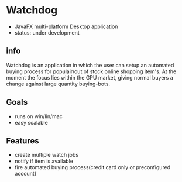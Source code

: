 # Watchdog
- JavaFX multi-platform Desktop application
- status: under development

## info
Watchdog is an application in which the user can setup an automated buying process for populair/out of stock online shopping item's. At the moment the focus lies within the GPU market, giving normal buyers a change against large quantity buying-bots.

## Goals
- runs on win/lin/mac
- easy scalable

## Features
- create multiple watch jobs
- notify if item is available
- fire automated buying process(credit card only or preconfigured account)
